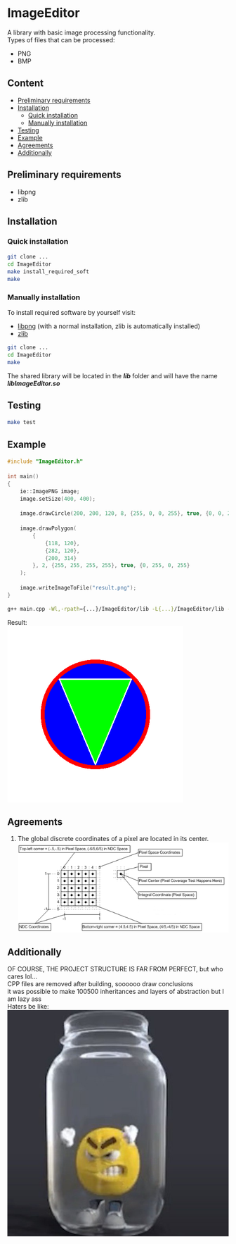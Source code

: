 # ImageEditor

A library with basic image processing functionality.  
Types of files that can be processed:
- PNG
- BMP

## Сontent
- [Preliminary requirements](#preliminary-requirements)
- [Installation](#installation)
  - [Quick installation](#quick-installation)
  - [Manually installation](#manually-installation)
- [Testing](#testing)
- [Example](#example)
- [Agreements](#agreements)
- [Additionally](#additionally)

<a name="preliminary-requirements"></a>
## Preliminary requirements
- libpng
- zlib


<a name="installation"></a>
## Installation

<a name="quick-installation"></a>
### Quick installation

```bash
git clone ...
cd ImageEditor
make install_required_soft
make
```

<a name="manually-installation"></a>
### Manually installation
To install required software by yourself visit:
- [libpng](https://github.com/pnggroup/libpng) (with a normal installation, zlib is automatically installed)
- [zlib](https://github.com/madler/zlib)

```bash
git clone ...
cd ImageEditor
make
```

The shared library will be located in the ***lib*** folder and will have the name ***libImageEditor.so***


<a name="testing"></a>
## Testing

```bash
make test
```

<a name="example"></a>
## Example

```C++
#include "ImageEditor.h"

int main()
{
    ie::ImagePNG image;
    image.setSize(400, 400);

    image.drawCircle(200, 200, 120, 8, {255, 0, 0, 255}, true, {0, 0, 255, 255});
    
    image.drawPolygon(
        {
            {118, 120},
            {282, 120},
            {200, 314}
        }, 2, {255, 255, 255, 255}, true, {0, 255, 0, 255}
    );

    image.writeImageToFile("result.png");
}
```

```bash
g++ main.cpp -Wl,-rpath={...}/ImageEditor/lib -L{...}/ImageEditor/lib -lImageEditor -I{...}/ImageEditor/include
```

Result:  
![Image alt](https://github.com/KirillMaltsev3341/Images/raw/main/result.png)

<a name="agreements"></a>
## Agreements
  1. The global discrete coordinates of a pixel are located in its center.  
![Image alt](https://github.com/KirillMaltsev3341/Images/raw/main/Coordinates.png)


<a name="additionally"></a>
## Additionally
OF COURSE, THE PROJECT STRUCTURE IS FAR FROM PERFECT, but who cares lol...  
CPP files are removed after building, soooooo draw conclusions  
it was possible to make 100500 inheritances and layers of abstraction but I am lazy ass  
Haters be like:  
![Image alt](https://github.com/KirillMaltsev3341/Images/raw/main/Hater.jpeg)

